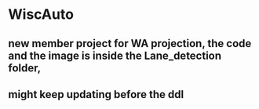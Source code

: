 # WiscAuto
 ## new member project for WA projection, the code and the image is inside the Lane_detection folder, 
   
   ## might keep updating before the ddl
